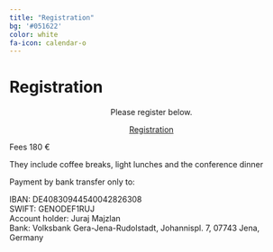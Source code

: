 ```yaml
---
title: "Registration"
bg: '#051622'
color: white
fa-icon: calendar-o
---
```

# Registration

<p align="center">
Please register below.
</p>

<div align="center">
<a href="https://docs.google.com/forms/d/e/1FAIpQLSelUYP4soZoXnQ5nTyGOUSD9vPDzPeWbFvYKkJEw3qdN_33cQ/viewform?usp=pp_url" class="btn vspace btn-success btn-lg mr-1" role="button"><i class="fa fa-arrow-right" aria-hidden="true"></i> Registration</a>
</div>



Fees 180 €

They include coffee breaks, light lunches and the conference dinner

Payment by bank transfer only to:

IBAN: DE40830944540042826308  
SWIFT: GENODEF1RUJ  
Account holder: Juraj Majzlan  
Bank: Volksbank Gera-Jena-Rudolstadt, Johannispl. 7, 07743 Jena, Germany


